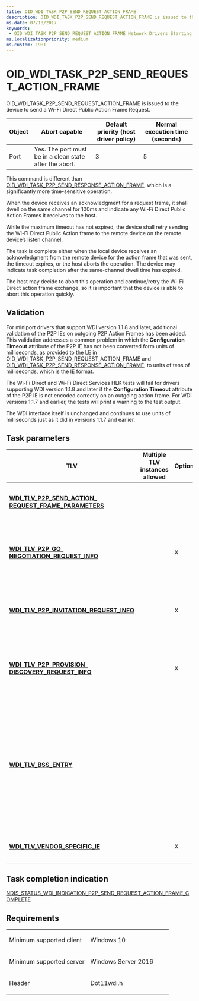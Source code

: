 ```yaml
---
title: OID_WDI_TASK_P2P_SEND_REQUEST_ACTION_FRAME
description: OID_WDI_TASK_P2P_SEND_REQUEST_ACTION_FRAME is issued to the device to send a Wi-Fi Direct Public Action Frame Request.
ms.date: 07/18/2017
keywords:
 - OID_WDI_TASK_P2P_SEND_REQUEST_ACTION_FRAME Network Drivers Starting with Windows Vista
ms.localizationpriority: medium
ms.custom: 19H1
---
```


# OID\_WDI\_TASK\_P2P\_SEND\_REQUEST\_ACTION\_FRAME


OID\_WDI\_TASK\_P2P\_SEND\_REQUEST\_ACTION\_FRAME is issued to the device to send a Wi-Fi Direct Public Action Frame Request.

| Object | Abort capable                                           | Default priority (host driver policy) | Normal execution time (seconds) |
|--------|---------------------------------------------------------|---------------------------------------|---------------------------------|
| Port   | Yes. The port must be in a clean state after the abort. | 3                                     | 5                               |

 

This command is different than [OID\_WDI\_TASK\_P2P\_SEND\_RESPONSE\_ACTION\_FRAME](oid-wdi-task-p2p-send-response-action-frame.md), which is a significantly more time-sensitive operation.

When the device receives an acknowledgment for a request frame, it shall dwell on the same channel for 100ms and indicate any Wi-Fi Direct Public Action Frames it receives to the host.

While the maximum timeout has not expired, the device shall retry sending the Wi-Fi Direct Public Action frame to the remote device on the remote device’s listen channel.

The task is complete either when the local device receives an acknowledgment from the remote device for the action frame that was sent, the timeout expires, or the host aborts the operation. The device may indicate task completion after the same-channel dwell time has expired.

The host may decide to abort this operation and continue/retry the Wi-Fi Direct action frame exchange, so it is important that the device is able to abort this operation quickly.

## Validation

For miniport drivers that support WDI version 1.1.8 and later, additional validation of the P2P IEs on outgoing P2P Action Frames has been added. This validation addresses a common problem in which the **Configuration Timeout** attribute of the P2P IE has not been converted form units of milliseconds, as provided to the LE in OID_WDI_TASK_P2P_SEND_REQUEST_ACTION_FRAME and [OID_WDI_TASK_P2P_SEND_RESPONSE_ACTION_FRAME](oid-wdi-task-p2p-send-response-action-frame.md), to units of tens of milliseconds, which is the IE format.

The Wi-Fi Direct and Wi-Fi Direct Services HLK tests will fail for drivers supporting WDI version 1.1.8 and later if the **Configuration Timeout** attribute of the P2P IE is not encoded correctly on an outgoing action frame. For WDI versions 1.1.7 and earlier, the tests will print a warning to the test output.

The WDI interface itself is unchanged and continues to use units of milliseconds just as it did in versions 1.1.7 and earlier.

## Task parameters


<table>
<colgroup>
<col width="25%" />
<col width="25%" />
<col width="25%" />
<col width="25%" />
</colgroup>
<thead>
<tr class="header">
<th>TLV</th>
<th>Multiple TLV instances allowed</th>
<th>Optional</th>
<th>Description</th>
</tr>
</thead>
<tbody>
<tr class="odd">
<td><a href="/windows-hardware/drivers/network/wdi-tlv-p2p-send-action-request-frame-parameters" data-raw-source="[&lt;strong&gt;WDI_TLV_P2P_SEND_ACTION_ REQUEST_FRAME_PARAMETERS&lt;/strong&gt;](./wdi-tlv-p2p-send-action-request-frame-parameters.md)"><strong>WDI_TLV_P2P_SEND_ACTION_ REQUEST_FRAME_PARAMETERS</strong></a></td>
<td></td>
<td></td>
<td>Parameters such as action frame type, device address of target peer adapter, and dialog token.</td>
</tr>
<tr class="even">
<td><a href="/windows-hardware/drivers/network/wdi-tlv-p2p-go-negotiation-request-info" data-raw-source="[&lt;strong&gt;WDI_TLV_P2P_GO_ NEGOTIATION_REQUEST_INFO&lt;/strong&gt;](./wdi-tlv-p2p-go-negotiation-request-info.md)"><strong>WDI_TLV_P2P_GO_ NEGOTIATION_REQUEST_INFO</strong></a></td>
<td></td>
<td>X</td>
<td>GO Negotiation Request Parameters. THe port shall only examine this structure if wfdRequestFrameType is a GO Negotiation request.</td>
</tr>
<tr class="odd">
<td><a href="/windows-hardware/drivers/network/wdi-tlv-p2p-invitation-request-info" data-raw-source="[&lt;strong&gt;WDI_TLV_P2P_INVITATION_REQUEST_INFO&lt;/strong&gt;](./wdi-tlv-p2p-invitation-request-info.md)"><strong>WDI_TLV_P2P_INVITATION_REQUEST_INFO</strong></a></td>
<td></td>
<td>X</td>
<td>Invitation Request Parameters. The port shall only examine this structure if wfdRequestFrameType is an Invitation request.</td>
</tr>
<tr class="even">
<td><a href="/windows-hardware/drivers/network/wdi-tlv-p2p-provision-discovery-request-info" data-raw-source="[&lt;strong&gt;WDI_TLV_P2P_PROVISION_ DISCOVERY_REQUEST_INFO&lt;/strong&gt;](./wdi-tlv-p2p-provision-discovery-request-info.md)"><strong>WDI_TLV_P2P_PROVISION_ DISCOVERY_REQUEST_INFO</strong></a></td>
<td></td>
<td>X</td>
<td>Provision Discovery Request Parameters. The port shall only examine this structure if wfdRequestFrameType is an Provision Discovery request.</td>
</tr>
<tr class="odd">
<td><a href="/windows-hardware/drivers/network/wdi-tlv-bss-entry" data-raw-source="[&lt;strong&gt;WDI_TLV_BSS_ENTRY&lt;/strong&gt;](./wdi-tlv-bss-entry.md)"><strong>WDI_TLV_BSS_ENTRY</strong></a></td>
<td></td>
<td></td>
<td><p>The device discovery entry as returned by the Wi-Fi Direct Discovery task from the port.</p>
<p>This is provided so the port does not need to remember its discovery database in order to send Wi-Fi Direct Action Frame Requests to remote Wi-Fi Direct devices without requiring a discovery.</p></td>
</tr>
<tr class="even">
<td><a href="/windows-hardware/drivers/network/wdi-tlv-vendor-specific-ie" data-raw-source="[&lt;strong&gt;WDI_TLV_VENDOR_SPECIFIC_IE&lt;/strong&gt;](./wdi-tlv-vendor-specific-ie.md)"><strong>WDI_TLV_VENDOR_SPECIFIC_IE</strong></a></td>
<td></td>
<td>X</td>
<td>One or more IEs that must be included in the frame sent by the port.</td>
</tr>
</tbody>
</table>

 

## Task completion indication


[NDIS\_STATUS\_WDI\_INDICATION\_P2P\_SEND\_REQUEST\_ACTION\_FRAME\_COMPLETE](ndis-status-wdi-indication-p2p-send-request-action-frame-complete.md)

## Requirements

<table>
<colgroup>
<col width="50%" />
<col width="50%" />
</colgroup>
<tbody>
<tr class="odd">
<td><p>Minimum supported client</p></td>
<td><p>Windows 10</p></td>
</tr>
<tr class="even">
<td><p>Minimum supported server</p></td>
<td><p>Windows Server 2016</p></td>
</tr>
<tr class="odd">
<td><p>Header</p></td>
<td>Dot11wdi.h</td>
</tr>
</tbody>
</table>

